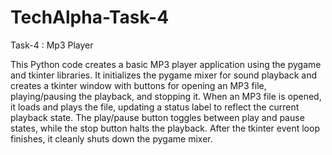 # TechAlpha-Task-4
Task-4 : Mp3 Player

This Python code creates a basic MP3 player application using the pygame and tkinter libraries. It initializes the pygame mixer for sound playback and creates a tkinter window with buttons for opening an MP3 file, playing/pausing the playback, and stopping it. When an MP3 file is opened, it loads and plays the file, updating a status label to reflect the current playback state. The play/pause button toggles between play and pause states, while the stop button halts the playback. After the tkinter event loop finishes, it cleanly shuts down the pygame mixer.
